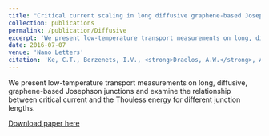 ```yaml
---
title: "Critical current scaling in long diffusive graphene-based Josephson junctions"
collection: publications
permalink: /publication/Diffusive
excerpt: 'We present low-temperature transport measurements on long, diffusive, graphene-based Josephson junctions and examine the relationship between critical current and the Thouless energy for different junction lengths.'
date: 2016-07-07
venue: 'Nano Letters'
citation: 'Ke, C.T., Borzenets, I.V., <strong>Draelos, A.W.</strong>, Amet, F., Bomze, Y., Jones, G., Craciun, M., Russo, S., Yamamoto, M., Tarucha, S., Finkelstein, G. (2016). "Critical current scaling in long diffusive graphene-based Josephson junctions." Nano Lett. 16(8), pp. 4788-4791.'
---
```

We present low-temperature transport measurements on long, diffusive, graphene-based Josephson junctions and examine the relationship between critical current and the Thouless energy for different junction lengths.

[Download paper here](https://pubs.acs.org/doi/abs/10.1021/acs.nanolett.6b00738)
